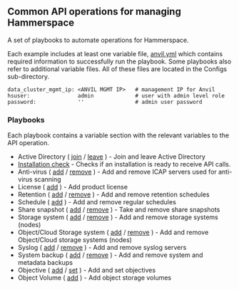 ## Common API operations for managing Hammerspace

A set of playbooks to automate operations for Hammerspace.

Each example includes at least one variable file, [anvil.yml](anvil.yml) which contains required
information to successfully run the playbook. Some playbooks also refer to additional variable files. All of these files are located in the Configs sub-directory.

```
data_cluster_mgmt_ip: <ANVIL MGMT IP>   # management IP for Anvil
hsuser:               admin             # user with admin level role
password:             ''                # admin user password
```
### Playbooks ###
Each playbook contains a variable section with the relevant variables to the API operation.

- Active Directory ( [join](ad-join.yml) / [leave](ad-leave.yml) ) - Join and leave Active Directory
- [Installation check](install-ready.yml) - Checks if an installation is ready to receive API calls.
- Anti-virus ( [add](av-add.yml) / [remove](av-remove.yml) ) - Add and remove ICAP servers used for anti-virus scanning
- License ( [add](license-add.yml) ) - Add product license
- Retention ( [add](retention-add.yml) / [remove](retention-delete.yml) ) - Add and remove retention schedules
- Schedule ( [add](schedule-add.yml) ) - Add and remove regular schedules
- Share snapshot ( [add](share-snapshot-add.yml) / [remove](share-snapshot-remove.yml) ) - Take and remove share snapshots
- Storage system ( [add](storage-system-add.yml) / [remove](storage-system-remove.yml) ) - Add and remove storage systems (nodes)
- Object/Cloud Storage system ( [add](object-storage-system-add.yml) / [remove](object-storage-system-remove.yml) ) - Add and remove Object/Cloud storage systems (nodes)
- Syslog ( [add](syslog-add.yml) / [remove](syslog-remove.yml) ) - Add and remove syslog servers
- System backup ( [add](system-backup-add.yml) / [remove](system-backup-remove.yml) ) - Add and remove system and metadata backups
- Objective ( [add](objective-add.yml) / [set](objective-set.yml) ) - Add and set objectives
- Object Volume ( [add](object-storage-volume-add.yml) ) - Add object storage volumes
